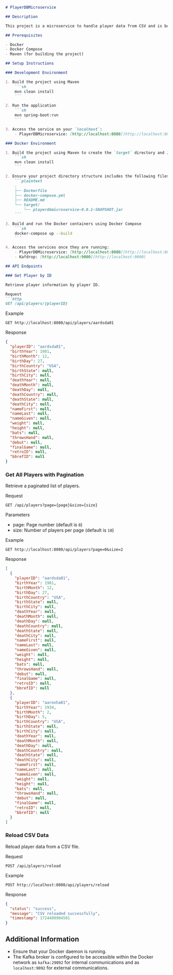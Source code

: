 ```markdown
# PlayerDBMicroservice

## Description

This project is a microservice to handle player data from CSV and is built with Spring Boot. The provided docker-compose file will run the microservice along with Kafka and Kafdrop for message handling and monitoring.

## Prerequisites

- Docker
- Docker Compose
- Maven (for building the project)

## Setup Instructions

### Development Environment

1. Build the project using Maven
    ```sh
    mvn clean install
    ```

2. Run the application
    ```sh
    mvn spring-boot:run
    ```

3. Access the service on your `localhost`:
    - PlayerDBMicroservice: [http://localhost:8080](http://localhost:8080)

### Docker Environment

1. Build the project using Maven to create the `target` directory and JAR file
    ```sh
    mvn clean install
    ```

2. Ensure your project directory structure includes the following files:
    ```plaintext
    .
    ├── Dockerfile
    ├── docker-compose.yml
    ├── README.md
    └── target/
        └── playerdbmicroservice-0.0.1-SNAPSHOT.jar
    ```

3. Build and run the Docker containers using Docker Compose
    ```sh
    docker-compose up --build
    ```

4. Access the services once they are running:
    - PlayerDBMicroservice: [http://localhost:8080](http://localhost:8080)
    - Kafdrop: [http://localhost:9000](http://localhost:9000)

## API Endpoints

### Get Player by ID

Retrieve player information by player ID.

Request
```http
GET /api/players/{playerID}
```

Example
```http
GET http://localhost:8080/api/players/aardsda01
```

Response
```json
{
  "playerID": "aardsda01",
  "birthYear": 1981,
  "birthMonth": 12,
  "birthDay": 27,
  "birthCountry": "USA",
  "birthState": null,
  "birthCity": null,
  "deathYear": null,
  "deathMonth": null,
  "deathDay": null,
  "deathCountry": null,
  "deathState": null,
  "deathCity": null,
  "nameFirst": null,
  "nameLast": null,
  "nameGiven": null,
  "weight": null,
  "height": null,
  "bats": null,
  "throwsHand": null,
  "debut": null,
  "finalGame": null,
  "retroID": null,
  "bbrefID": null
}
```

### Get All Players with Pagination

Retrieve a paginated list of players.

Request
```http
GET /api/players?page={page}&size={size}
```

Parameters
- page: Page number (default is `0`)
- size: Number of players per page (default is `10`)

Example
```http
GET http://localhost:8080/api/players?page=0&size=2
```

Response
```json
[
  {
    "playerID": "aardsda01",
    "birthYear": 1981,
    "birthMonth": 12,
    "birthDay": 27,
    "birthCountry": "USA",
    "birthState": null,
    "birthCity": null,
    "deathYear": null,
    "deathMonth": null,
    "deathDay": null,
    "deathCountry": null,
    "deathState": null,
    "deathCity": null,
    "nameFirst": null,
    "nameLast": null,
    "nameGiven": null,
    "weight": null,
    "height": null,
    "bats": null,
    "throwsHand": null,
    "debut": null,
    "finalGame": null,
    "retroID": null,
    "bbrefID": null
  },
  {
    "playerID": "aaronha01",
    "birthYear": 1934,
    "birthMonth": 2,
    "birthDay": 5,
    "birthCountry": "USA",
    "birthState": null,
    "birthCity": null,
    "deathYear": null,
    "deathMonth": null,
    "deathDay": null,
    "deathCountry": null,
    "deathState": null,
    "deathCity": null,
    "nameFirst": null,
    "nameLast": null,
    "nameGiven": null,
    "weight": null,
    "height": null,
    "bats": null,
    "throwsHand": null,
    "debut": null,
    "finalGame": null,
    "retroID": null,
    "bbrefID": null
  }
]
```

### Reload CSV Data

Reload player data from a CSV file.

Request
```http
POST /api/players/reload
```

Example
```http
POST http://localhost:8080/api/players/reload
```

Response
```json
{
  "status": "success",
  "message": "CSV reloaded successfully",
  "timestamp": 1724409904501
}
```

## Additional Information

- Ensure that your Docker daemon is running.
- The Kafka broker is configured to be accessible within the Docker network as `kafka:29092` for internal communications and as `localhost:9092` for external communications.
```
